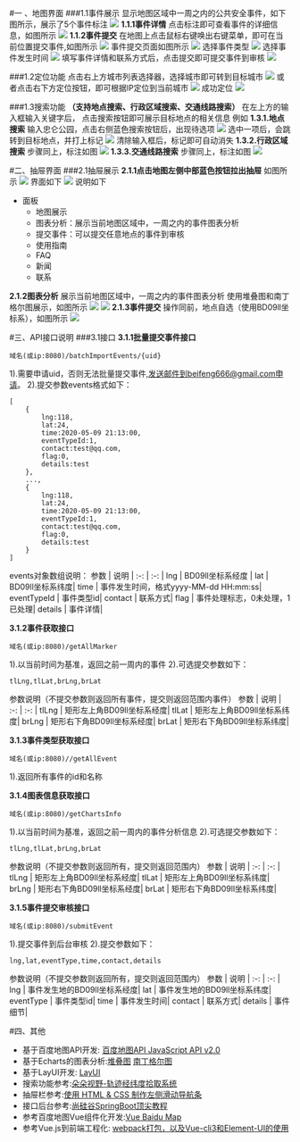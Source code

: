 #一 、地图界面
###1.1事件展示
显示地图区域中一周之内的公共安全事件，如下图所示，展示了5个事件标注
![](./images/howToUse/1.jpg)
**1.1.1事件详情**
点击标注即可查看事件的详细信息，如图所示
![](./images/howToUse/9.jpg)
**1.1.2事件提交**
在地图上点击鼠标右键唤出右键菜单，即可在当前位置提交事件,如图所示
![](./images/howToUse/10.jpg)
事件提交页面如图所示
![](./images/howToUse/11.jpg)
选择事件类型
![](./images/howToUse/12.jpg)
选择事件发生时间
![](./images/howToUse/13.jpg)
填写事件详情和联系方式后，点击提交即可提交事件到审核
![](./images/howToUse/14.jpg)

###1.2定位功能
点击右上方城市列表选择器，选择城市即可转到目标城市
![](./images/howToUse/2.jpg)
或者点击右下方定位按钮，即可根据IP定位到当前城市
![](./images/howToUse/3.jpg)
成功定位
![](./images/howToUse/4.jpg)

###1.3搜索功能
**（支持地点搜索、行政区域搜索、交通线路搜索）**
在左上方的输入框输入关键字后，
点击搜索按钮即可展示目标地点的相关信息
例如
**1.3.1.地点搜索**
输入忠仑公园，点击右侧蓝色搜索按钮后，出现待选项
![](./images/howToUse/5.jpg)
选中一项后，会跳转到目标地点，并打上标记
![](./images/howToUse/6.jpg)
清除输入框后，标记即可自动消失
**1.3.2.行政区域搜索**
步骤同上，标注如图
![](./images/howToUse/7.jpg)
**1.3.3.交通线路搜索**
步骤同上，标注如图
![](./images/howToUse/8.jpg)


#二、抽屉界面
###2.1抽屉展示
**2.1.1点击地图左侧中部蓝色按钮拉出抽屉**
如图所示
![](./images/howToUse/15.jpg)
界面如下
![](./images/howToUse/16.jpg)
说明如下
- 面板
    - 地图展示
    - 图表分析：展示当前地图区域中，一周之内的事件图表分析
    - 提交事件：可以提交任意地点的事件到审核
    - 使用指南
    - FAQ
    - 新闻
    - 联系

**2.1.2图表分析**
展示当前地图区域中，一周之内的事件图表分析
使用堆叠图和南丁格尔图展示，如图所示
![](./images/howToUse/17.jpg)
![](./images/howToUse/18.jpg)
**2.1.3事件提交**
操作同前，地点自选（使用BD09ll坐标系），如图所示
![](./images/howToUse/19.jpg)

#三、API接口说明
###3.1接口
**3.1.1批量提交事件接口**
```
域名(或ip:8080)/batchImportEvents/{uid}
```
1).需要申请uid，否则无法批量提交事件,发送邮件到beifeng666@gmail.com申请。
2).提交参数events格式如下：
```
[
    {
        lng:118,
        lat:24,
        time:2020-05-09 21:13:00,
        eventTypeId:1,
        contact:test@qq.com,
        flag:0,
        details:test
    },
    ...,
    {
        lng:118,
        lat:24,
        time:2020-05-09 21:13:00,
        eventTypeId:1,
        contact:test@qq.com,
        flag:0,
        details:test
    }
]
```
events对象数组说明：
参数 | 说明 |
:-: | :-: |
lng | BD09ll坐标系经度 |
lat | BD09ll坐标系纬度|
time | 事件发生时间，格式yyyy-MM-dd HH:mm:ss|
eventTypeId | 事件类型id|
contact | 联系方式|
flag | 事件处理标志，0未处理，1已处理|
details | 事件详情|

**3.1.2事件获取接口**
```
域名(或ip:8080)/getAllMarker
```
1).以当前时间为基准，返回之前一周内的事件
2).可选提交参数如下：
```
tlLng,tlLat,brLng,brLat
```
参数说明（不提交参数则返回所有事件，提交则返回范围内事件）
参数 | 说明 |
:-: | :-: |
tlLng | 矩形左上角BD09ll坐标系经度|
tlLat | 矩形左上角BD09ll坐标系纬度|
brLng | 矩形右下角BD09ll坐标系经度|
brLat | 矩形右下角BD09ll坐标系纬度|

**3.1.3事件类型获取接口**
```
域名(或ip:8080)//getAllEvent
```
1).返回所有事件的id和名称

**3.1.4图表信息获取接口**
```
域名(或ip:8080)/getChartsInfo
```
1).以当前时间为基准，返回之前一周内的事件分析信息
2).可选提交参数如下：
```
tlLng,tlLat,brLng,brLat
```
参数说明（不提交参数则返回所有，提交则返回范围内）
参数 | 说明 |
:-: | :-: |
tlLng | 矩形左上角BD09ll坐标系经度|
tlLat | 矩形左上角BD09ll坐标系纬度|
brLng | 矩形右下角BD09ll坐标系经度|
brLat | 矩形右下角BD09ll坐标系纬度|

**3.1.5事件提交审核接口**
```
域名(或ip:8080)/submitEvent
```
1).提交事件到后台审核
2).提交参数如下：
```
lng,lat,eventType,time,contact,details
```
参数说明（不提交参数则返回所有，提交则返回范围内）
参数 | 说明 |
:-: | :-: |
lng | 事件发生地的BD09ll坐标系经度|
lat | 事件发生地的BD09ll坐标系纬度|
eventType | 事件类型id|
time | 事件发生时间|
contact | 联系方式|
details | 事件细节|

#四、其他
- 基于百度地图API开发: [百度地图API JavaScript API v2.0](http://lbsyun.baidu.com/index.php?title=jspopular/guide/widget)
- 基于Echarts的图表分析:[堆叠图](https://echarts.apache.org/examples/zh/editor.html?c=bar-y-category-stack) [南丁格尔图](https://echarts.apache.org/examples/zh/editor.html?c=doc-example/tutorial-styling-step5)
- 基于LayUI开发: [LayUI](https://www.layui.com/doc/)
- 搜索功能参考:[朵朵视野-轨迹经纬度拾取系统](https://duoduoview.com/getPoints/)
- 抽屉栏参考:[使用 HTML & CSS 制作左侧滑动导航条](https://www.bilibili.com/video/BV19a4y1t7BG)
- 接口后台参考:[尚硅谷SpringBoot顶尖教程](https://www.bilibili.com/video/BV1gW411W76m)
- 参考百度地图Vue组件化开发:[Vue Baidu Map](https://dafrok.github.io/vue-baidu-map/#/zh/index)
- 参考Vue.js到前端工程化: [webpack打包，以及Vue-cli3和Element-UI的使用](https://www.bilibili.com/video/BV1xJ41157m8)